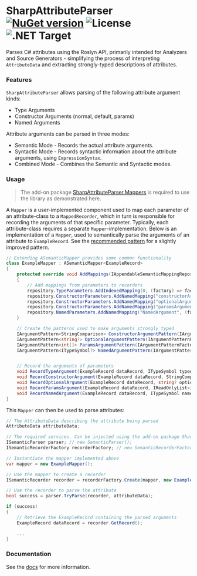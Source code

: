 # SharpAttributeParser [![NuGet version](https://img.shields.io/nuget/v/SharpAttributeParser.svg?style=plastic)](https://www.nuget.org/packages/SharpAttributeParser/) ![License](https://img.shields.io/github/license/ErikWe/sharp-attribute-parser?style=plastic) ![.NET Target](https://img.shields.io/badge/.NET%20Standard-2.0-blue?style=plastic)

Parses C\# attributes using the Roslyn API, primarily intended for Analyzers and Source Generators - simplifying the process of interpreting `AttributeData` and extracting strongly-typed descriptions of attributes.

### Features

`SharpAttributeParser` allows parsing of the following attribute argument kinds:
* Type Arguments
* Constructor Arguments (normal, default, params)
* Named Arguments

Attribute arguments can be parsed in three modes:
* Semantic Mode - Records the actual attribute arguments.
* Syntactic Mode - Records syntactic information about the attribute arguments, using `ExpressionSyntax`.
* Combined Mode - Combines the Semantic and Syntactic modes.

### Usage

> The add-on package [SharpAttributeParser.Mappers](https://www.nuget.org/packages/SharpAttributeParser.Mappers/) is required to use the library as demonstrated here.

A `Mapper` is a user-implemented component used to map each parameter of an attribute-class to a `MappedRecorder`, which in turn is responsible for recording the arguments of that specific parameter. Typically, each attribute-class requires a separate `Mapper`-implementation. Below is an implementation of a `Mapper`, used to semantically parse the arguments of an attribute to `ExampleRecord`. See the [recommended pattern](docs/RecommendedPattern.md) for a slightly improved pattern.

```csharp
// Extending ASemanticMapper provides some common functionality
class ExampleMapper : ASemanticMapper<ExampleRecord>
{
    protected override void AddMappings(IAppendableSemanticMappingRepository<ExampleRecord> repository)
    {
        // Add mappings from parameters to recorders
        repository.TypeParameters.AddIndexedMapping(0, (factory) => factory.Create(RecordTypeArgument));
        repository.ConstructorParameters.AddNamedMapping("constructorArgument", (factory) => factory.Create(ConstructorArgumentPattern, RecordConstructorArgument));
        repository.ConstructorParameters.AddNamedMapping("optionalArgument", (factory) => factory.Create(OptionalArgumentPattern, RecordOptionalArgument));
        repository.ConstructorParameters.AddNamedMapping("paramsArgument", (factory) => factory.Create(ParamsArgumentPattern, RecordParamsArgument));
        repository.NamedParameters.AddNamedMapping("NamedArgument", (factory) => factory.Create(NamedArgumentPattern, RecordNamedArgument));
    }

    // Create the patterns used to make arguments strongly typed
    IArgumentPattern<StringComparison> ConstructorArgumentPattern(IArgumentPatternFactory factory) => factory.Enum<StringComparison>();
    IArgumentPattern<string?> OptionalArgumentPattern(IArgumentPatternFactory factory) => factory.NullableString();
    IArgumentPattern<int[]> ParamsArgumentPattern(IArgumentPatternFactory factory) => factory.NonNullableArray(factory.Int());
    IArgumentPattern<ITypeSymbol?> NamedArgumentPattern(IArgumentPatternFactory factory) => factory.NullableType();


    // Record the arguments of parameters
    void RecordTypeArgument(ExampleRecord dataRecord, ITypeSymbol typeArgument) => dataRecord.TypeArgument = typeArgument;
    void RecordConstructorArgument(ExampleRecord dataRecord, StringComparison constructorArgument) => dataRecord.ConstructorArgument = constructorArgument;
    void RecordOptionalArgument(ExampleRecord dataRecord, string? optionalArgument) => dataRecord.OptionalArgument = optionalArgument;
    void RecordParamsArgument(ExampleRecord dataRecord, IReadOnlyList<int> paramsArgument) => dataRecord.ParamsArgument = paramsArgument;
    void RecordNamedArgument(ExampleRecord dataRecord, ITypeSymbol namedArgument) => dataRecord.NamedArgument = namedArgument;
}
```

This `Mapper` can then be used to parse attributes:

```csharp
// The AttributeData describing the attribute being parsed
AttributeData attributeData;

// The required services. Can be injected using the add-on package SharpAttributeParser.Mappers.DependencyInjection
ISemanticParser parser; // new SemanticParser();
ISemanticRecorderFactory recorderFactory; // new SemanticRecorderFactory();

// Instantiate the mapper implemented above
var mapper = new ExampleMapper();

// Use the mapper to create a recorder
ISemanticRecorder recorder = recorderFactory.Create(mapper, new ExampleRecord());

// Use the recorder to parse the attribute
bool success = parser.TryParse(recorder, attributeData);

if (success)
{
    // Retrieve the ExampleRecord containing the parsed arguments
    ExampleRecord dataRecord = recorder.GetRecord();

    ...
}
```

### Documentation

See the [docs](docs/README.md) for more information.